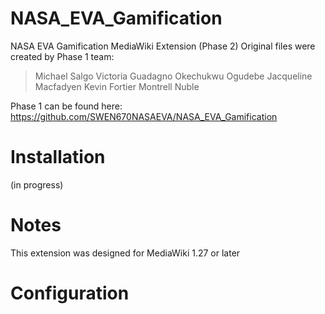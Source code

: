# NASA_EVA_Gamification
NASA EVA Gamification MediaWiki Extension (Phase 2)
Original files were created by Phase 1 team: 
> Michael Salgo
> Victoria Guadagno
> Okechukwu Ogudebe
> Jacqueline Macfadyen
> Kevin Fortier
> Montrell Nuble

Phase 1 can be found here: https://github.com/SWEN670NASAEVA/NASA_EVA_Gamification
# Installation
(in progress)

# Notes
This extension was designed for MediaWiki 1.27 or later

# Configuration

# 
